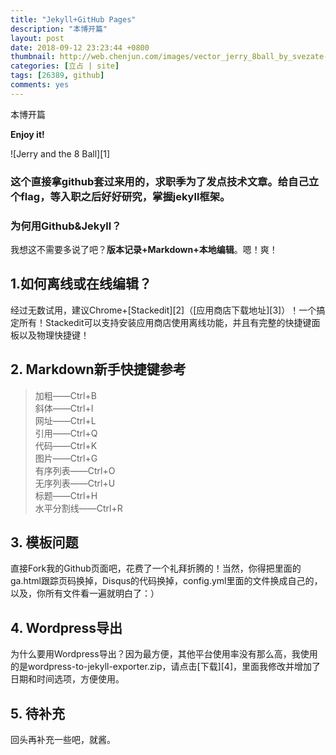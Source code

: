 ```yaml
---
title: "Jekyll+GitHub Pages"
description: "本博开篇"
layout: post
date: 2018-09-12 23:23:44 +0800
thumbnail: http://web.chenjun.com/images/vector_jerry_8ball_by_svezate-d6lzyyh.png
categories: [立占 | site]
tags: [26389, github]
comments: yes
---
```


本博开篇

**Enjoy it!**

![Jerry and the 8 Ball][1]

### 这个直接拿github套过来用的，求职季为了发点技术文章。给自己立个flag，等入职之后好好研究，掌握jekyll框架。


### 为何用Github&Jekyll？

我想这不需要多说了吧？**版本记录+Markdown+本地编辑**。嗯！爽！

## 1.如何离线或在线编辑？

经过无数试用，建议Chrome+[Stackedit][2]（[应用商店下载地址][3]）！一个搞定所有！Stackedit可以支持安装应用商店使用离线功能，并且有完整的快捷键面板以及物理快捷键！

## 2. Markdown新手快捷键参考

> 加粗——Ctrl+B  
> 斜体——Ctrl+I	
> 网址——Ctrl+L	
> 引用——Ctrl+Q	 
> 代码——Ctrl+K	
> 图片——Ctrl+G  
> 有序列表——Ctrl+O  
> 无序列表——Ctrl+U  
> 标题——Ctrl+H  
> 水平分割线——Ctrl+R	

## 3. 模板问题

直接Fork我的Github页面吧，花费了一个礼拜折腾的！当然，你得把里面的ga.html跟踪页码换掉，Disqus的代码换掉，config.yml里面的文件换成自己的，以及，你所有文件看一遍就明白了：）

## 4. Wordpress导出

为什么要用Wordpress导出？因为最方便，其他平台使用率没有那么高，我使用的是wordpress-to-jekyll-exporter.zip，请点击[下载][4]，里面我修改并增加了日期和时间选项，方便使用。

## 5. 待补充

回头再补充一些吧，就酱。



